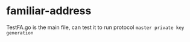 # familiar-address

TestFA.go is the main file, can test it to run protocol `master private key generation`
